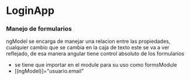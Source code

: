 # LoginApp



### Manejo de formularios

ngModel se encarga de manejar una relacion entre las propiedades, cualquier cambio que se cambia en la caja de texto este se va a ver reflejado, de esa manera angular tiene control absoluto de los formularios
- se tiene que importar en el module para su uso como formsModule
-  [(ngModel)]="usuario.email"
